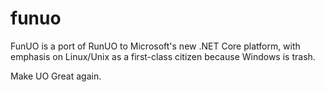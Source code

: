 funuo
=====

FunUO is a port of RunUO to Microsoft's new .NET Core platform, with emphasis on Linux/Unix as a first-class citizen because Windows is trash.

Make UO Great again.